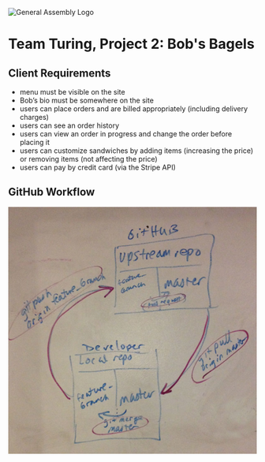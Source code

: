 ![General Assembly Logo](http://i.imgur.com/ke8USTq.png)

# Team Turing, Project 2: Bob's Bagels

## Client Requirements
- menu must be visible on the site
- Bob’s bio must be somewhere on the site
- users can place orders and are billed appropriately (including delivery charges)
- users can see an order history
- users can view an order in progress and change the order before placing it
- users can customize sandwiches by adding items (increasing the price) or removing items (not affecting the price)
- users can pay by credit card (via the Stripe API)

## GitHub Workflow
![GitHub Workflow](GitHub_Workflow.jpg)

